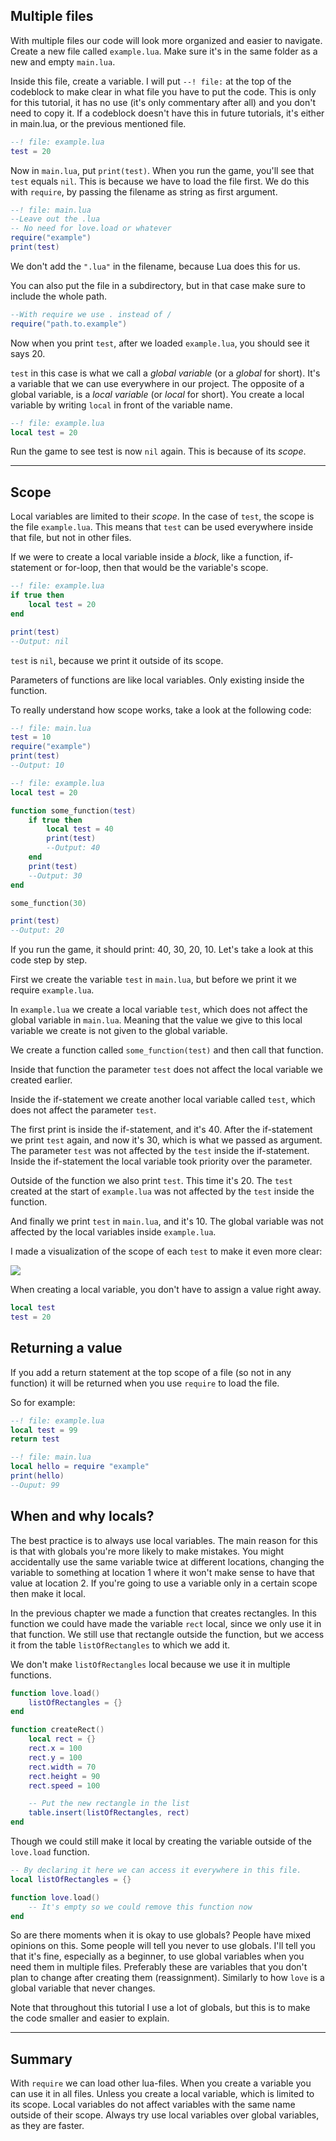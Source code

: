 ## Multiple files
With multiple files our code will look more organized and easier to navigate. Create a new file called `example.lua`. Make sure it's in the same folder as a new and empty `main.lua`.

Inside this file, create a variable. I will put `--! file:` at the top of the codeblock to make clear in what file you have to put the code. This is only for this tutorial, it has no use (it's only commentary after all) and you don't need to copy it. If a codeblock doesn't have this in future tutorials, it's either in main.lua, or the previous mentioned file.

```lua
--! file: example.lua
test = 20
```

Now in `main.lua`, put `print(test)`. When you run the game, you'll see that `test` equals `nil`. This is because we have to load the file first. We do this with `require`, by passing the filename as string as first argument.

```lua
--! file: main.lua
--Leave out the .lua
-- No need for love.load or whatever
require("example")
print(test)
```

We don't add the `".lua"` in the filename, because Lua does this for us.

You can also put the file in a subdirectory, but in that case make sure to include the whole path.

```lua
--With require we use . instead of /
require("path.to.example")
```

Now when you print `test`, after we loaded `example.lua`, you should see it says 20.

`test` in this case is what we call a *global variable* (or a *global* for short). It's a variable that we can use everywhere in our project. The opposite of a global variable, is a *local variable* (or *local* for short). You create a local variable by writing `local` in front of the variable name.

```lua
--! file: example.lua
local test = 20
```
Run the game to see test is now `nil` again. This is because of its *scope*.

___

## Scope

Local variables are limited to their *scope*. In the case of `test`, the scope is the file `example.lua`. This means that `test` can be used everywhere inside that file, but not in other files.

If we were to create a local variable inside a *block*, like a function, if-statement or for-loop, then that would be the variable's scope.

```lua
--! file: example.lua
if true then
	local test = 20
end

print(test)
--Output: nil
```

`test` is `nil`, because we print it outside of its scope.

Parameters of functions are like local variables. Only existing inside the function.

To really understand how scope works, take a look at the following code:

```lua
--! file: main.lua
test = 10
require("example")
print(test)
--Output: 10
```

```lua
--! file: example.lua
local test = 20

function some_function(test)
	if true then
		local test = 40
		print(test)
		--Output: 40
	end
	print(test)
	--Output: 30
end

some_function(30)

print(test)
--Output: 20
```

If you run the game, it should print: 40, 30, 20, 10. Let's take a look at this code step by step.

First we create the variable `test` in `main.lua`, but before we print it we require `example.lua`.

In `example.lua` we create a local variable `test`, which does not affect the global variable in `main.lua`. Meaning that the value we give to this local variable we create is not given to the global variable.

We create a function called `some_function(test)` and then call that function.

Inside that function the parameter `test` does not affect the local variable we created earlier.

Inside the if-statement we create another local variable called `test`, which does not affect the parameter `test`.

The first print is inside the if-statement, and it's 40. After the if-statement we print `test` again, and now it's 30, which is what we passed as argument. The parameter `test` was not affected by the `test` inside the if-statement. Inside the if-statement the local variable took priority over the parameter.

Outside of the function we also print `test`. This time it's 20. The `test` created at the start of `example.lua` was not affected by the `test` inside the function.

And finally we print `test` in `main.lua`, and it's 10. The global variable was not affected by the local variables inside `example.lua`.

I made a visualization of the scope of each `test` to make it even more clear:

![](/images/book/9/scope.png)

When creating a local variable, you don't have to assign a value right away.

```lua
local test
test = 20
```

## Returning a value

If you add a return statement at the top scope of a file (so not in any function) it will be returned when you use `require` to load the file.

So for example:

```lua
--! file: example.lua
local test = 99
return test
```
```lua
--! file: main.lua
local hello = require "example"
print(hello)
--Ouput: 99
```

## When and why locals?

The best practice is to always use local variables. The main reason for this is that with globals you're more likely to make mistakes. You might accidentally use the same variable twice at different locations, changing the variable to something at location 1 where it won't make sense to have that value at location 2. If you're going to use a variable only in a certain scope then make it local.

In the previous chapter we made a function that creates rectangles. In this function we could have made the variable `rect` local, since we only use it in that function. We still use that rectangle outside the function, but we access it from the table `listOfRectangles` to which we add it.

We don't make `listOfRectangles` local because we use it in multiple functions.

```lua
function love.load()
	listOfRectangles = {}
end

function createRect()
	local rect = {}
	rect.x = 100
	rect.y = 100
	rect.width = 70
	rect.height = 90
	rect.speed = 100

	-- Put the new rectangle in the list
	table.insert(listOfRectangles, rect)
end
```

Though we could still make it local by creating the variable outside of the `love.load` function.

```lua
-- By declaring it here we can access it everywhere in this file.
local listOfRectangles = {}

function love.load()
	-- It's empty so we could remove this function now
end
```

So are there moments when it is okay to use globals? People have mixed opinions on this. Some people will tell you never to use globals. I'll tell you that it's fine, especially as a beginner, to use global variables when you need them in multiple files. Preferably these are variables that you don't plan to change after creating them (reassignment). Similarly to how `love` is a global variable that never changes.

Note that throughout this tutorial I use a lot of globals, but this is to make the code smaller and easier to explain.

___

## Summary
With `require` we can load other lua-files. When you create a variable you can use it in all files. Unless you create a local variable, which is limited to its scope. Local variables do not affect variables with the same name outside of their scope. Always try use local variables over global variables, as they are faster.
